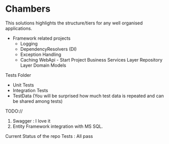 # Chambers


This solutions highlights the structure/tiers for any well organised applications.

- Framework related projects
	- Logging
	- DependencyResolvers (DI)
	- Exception Handling
	- Caching
WebApi - Start Project
Business Services Layer
Repository Layer
Domain Models

Tests Folder
  - Unit Tests
  - Integration Tests
  - TestData (You will be surprised how much test data is repeated and can be shared among tests)

TODO://
 1. Swagger : I love it
 2. Entity Framework integration with MS SQL.
 
 Current Status of the repo
 Tests : All pass 
 
 

	
	

